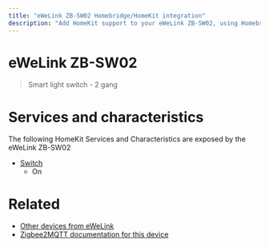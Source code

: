 ```yaml
---
title: "eWeLink ZB-SW02 Homebridge/HomeKit integration"
description: "Add HomeKit support to your eWeLink ZB-SW02, using Homebridge, Zigbee2MQTT and homebridge-z2m."
---
```

<!---
This file has been GENERATED using src/docgen/docgen.ts
DO NOT EDIT THIS FILE MANUALLY!
-->
# eWeLink ZB-SW02
> Smart light switch - 2 gang


# Services and characteristics
The following HomeKit Services and Characteristics are exposed by
the eWeLink ZB-SW02

* [Switch](../../switch.md)
  * On


# Related
* [Other devices from eWeLink](../index.md#ewelink)
* [Zigbee2MQTT documentation for this device](https://www.zigbee2mqtt.io/devices/ZB-SW02.html)